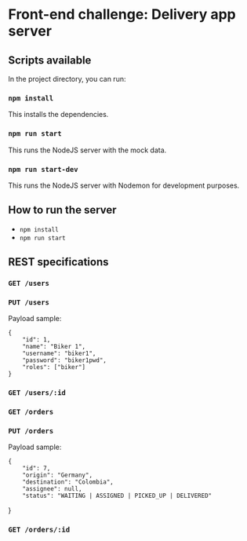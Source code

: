 # Front-end challenge: Delivery app server

## Scripts available

In the project directory, you can run:

### `npm install`

This installs the dependencies.

### `npm run start`

This runs the NodeJS server with the mock data.

### `npm run start-dev`

This runs the NodeJS server with Nodemon for development purposes.

## How to run the server

- `npm install`
- `npm run start`

## REST specifications

### `GET /users`

### `PUT /users`

 Payload sample:

    {
        "id": 1,
        "name": "Biker 1",
        "username": "biker1",
        "password": "biker1pwd",
        "roles": ["biker"]
    }

### `GET /users/:id`

### `GET /orders`

### `PUT /orders`

Payload sample:

    {
        "id": 7,
        "origin": "Germany",
        "destination": "Colombia",
        "assignee": null,
        "status": "WAITING | ASSIGNED | PICKED_UP | DELIVERED"
   }

### `GET /orders/:id` 